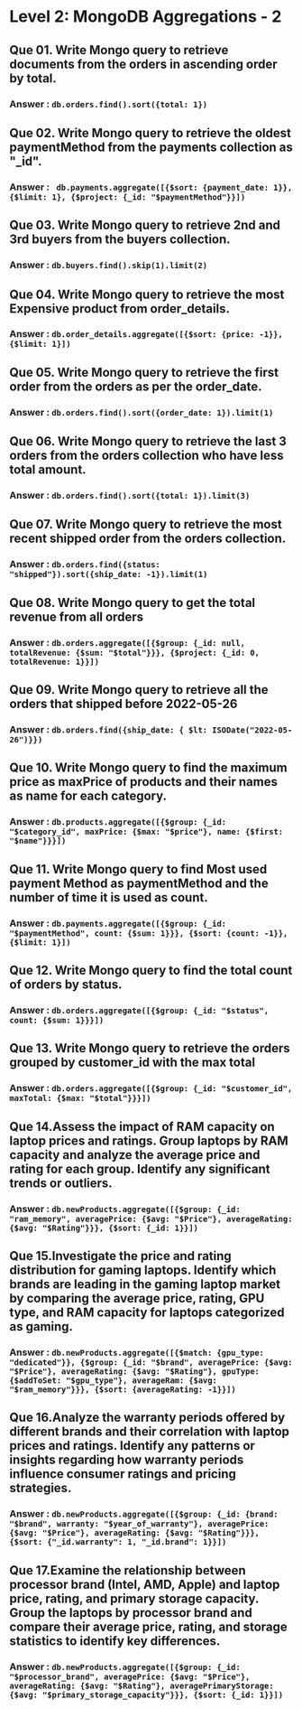 # Level 2: MongoDB Aggregations - 2

## Que 01. Write Mongo query to retrieve documents from the orders in ascending order by total.

### Answer : `db.orders.find().sort({total: 1})`

## Que 02. Write Mongo query to retrieve the oldest paymentMethod from the payments collection as "\_id".

### Answer : ` db.payments.aggregate([{$sort: {payment_date: 1}}, {$limit: 1}, {$project: {_id: "$paymentMethod"}}])`

## Que 03. Write Mongo query to retrieve 2nd and 3rd buyers from the buyers collection.

### Answer : `db.buyers.find().skip(1).limit(2)`

## Que 04. Write Mongo query to retrieve the most Expensive product from order_details.

### Answer : `db.order_details.aggregate([{$sort: {price: -1}}, {$limit: 1}])`

## Que 05. Write Mongo query to retrieve the first order from the orders as per the order_date.

### Answer : `db.orders.find().sort({order_date: 1}).limit(1)`

## Que 06. Write Mongo query to retrieve the last 3 orders from the orders collection who have less total amount.

### Answer : `db.orders.find().sort({total: 1}).limit(3)`

## Que 07. Write Mongo query to retrieve the most recent shipped order from the orders collection.

### Answer : `db.orders.find({status: "shipped"}).sort({ship_date: -1}).limit(1)`

## Que 08. Write Mongo query to get the total revenue from all orders

### Answer : `db.orders.aggregate([{$group: {_id: null, totalRevenue: {$sum: "$total"}}}, {$project: {_id: 0, totalRevenue: 1}}])`

## Que 09. Write Mongo query to retrieve all the orders that shipped before 2022-05-26

### Answer : `db.orders.find({ship_date: { $lt: ISODate("2022-05-26")}})`

## Que 10. Write Mongo query to find the maximum price as maxPrice of products and their names as name for each category.

### Answer : `db.products.aggregate([{$group: {_id: "$category_id", maxPrice: {$max: "$price"}, name: {$first: "$name"}}}])`

## Que 11. Write Mongo query to find Most used payment Method as paymentMethod and the number of time it is used as count.

### Answer : `db.payments.aggregate([{$group: {_id: "$paymentMethod", count: {$sum: 1}}}, {$sort: {count: -1}}, {$limit: 1}])`

## Que 12. Write Mongo query to find the total count of orders by status.

### Answer : `db.orders.aggregate([{$group: {_id: "$status", count: {$sum: 1}}}])`

## Que 13. Write Mongo query to retrieve the orders grouped by customer_id with the max total

### Answer : `db.orders.aggregate([{$group: {_id: "$customer_id", maxTotal: {$max: "$total"}}}])`

## Que 14.Assess the impact of RAM capacity on laptop prices and ratings. Group laptops by RAM capacity and analyze the average price and rating for each group. Identify any significant trends or outliers.

### Answer : `db.newProducts.aggregate([{$group: {_id: "ram_memory", averagePrice: {$avg: "$Price"}, averageRating: {$avg: "$Rating"}}}, {$sort: {_id: 1}}])`

## Que 15.Investigate the price and rating distribution for gaming laptops. Identify which brands are leading in the gaming laptop market by comparing the average price, rating, GPU type, and RAM capacity for laptops categorized as gaming.

### Answer : `db.newProducts.aggregate([{$match: {gpu_type: "dedicated"}}, {$group: {_id: "$brand", averagePrice: {$avg: "$Price"}, averageRating: {$avg: "$Rating"}, gpuType: {$addToSet: "$gpu_type"}, averageRam: {$avg: "$ram_memory"}}}, {$sort: {averageRating: -1}}])`

## Que 16.Analyze the warranty periods offered by different brands and their correlation with laptop prices and ratings. Identify any patterns or insights regarding how warranty periods influence consumer ratings and pricing strategies.

### Answer : `db.newProducts.aggregate([{$group: {_id: {brand: "$brand", warranty: "$year_of_warranty"}, averagePrice: {$avg: "$Price"}, averageRating: {$avg: "$Rating"}}}, {$sort: {"_id.warranty": 1, "_id.brand": 1}}])`

## Que 17.Examine the relationship between processor brand (Intel, AMD, Apple) and laptop price, rating, and primary storage capacity. Group the laptops by processor brand and compare their average price, rating, and storage statistics to identify key differences.

### Answer : `db.newProducts.aggregate([{$group: {_id: "$processor_brand", averagePrice: {$avg: "$Price"}, averageRating: {$avg: "$Rating"}, averagePrimaryStorage: {$avg: "$primary_storage_capacity"}}}, {$sort: {_id: 1}}])`

